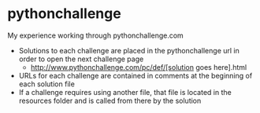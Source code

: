 # pythonchallenge
My experience working through pythonchallenge.com

- Solutions to each challenge are placed in the pythonchallenge url in order to open the next challenge page
  - http://www.pythonchallenge.com/pc/def/[solution goes here].html
- URLs for each challenge are contained in comments at the beginning of each solution file
- If a challenge requires using another file, that file is located in the resources folder and is called from there by the solution
